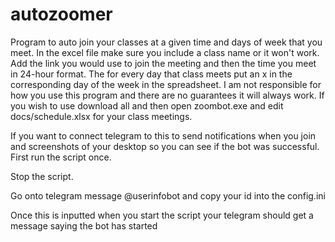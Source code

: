 # autozoomer
Program to auto join your classes at a given time and days of week that you meet.
In the excel file make sure you include a class name or it won't work. Add the link you
would use to join the meeting and then the time you meet in 24-hour format. The for every day that class 
meets put an x in the corresponding day of the week in the spreadsheet. I am not responsible for how you use this program and there are no guarantees it will always work. If you wish to use download all and then open zoombot.exe and edit docs/schedule.xlsx for your class meetings.

If you want to connect telegram to this to send notifications when you join and screenshots
of your desktop so you can see if the bot was successful. 
First run the script once. 

Stop the script. 

Go onto telegram message @userinfobot and copy your id into the config.ini

Once this is inputted when you start the script your telegram should get a message saying the bot has started

